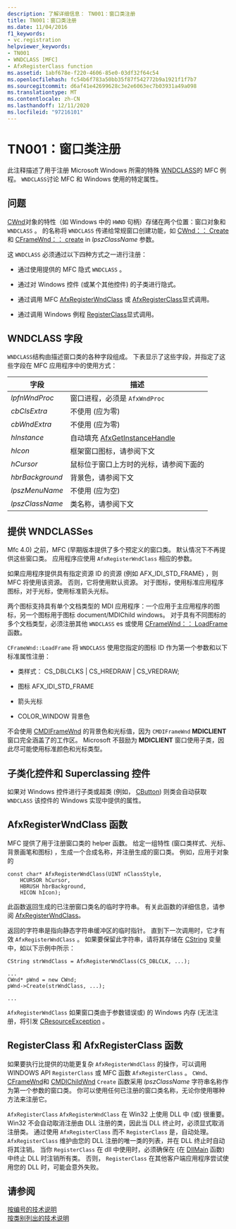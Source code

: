 ```yaml
---
description: 了解详细信息： TN001：窗口类注册
title: TN001：窗口类注册
ms.date: 11/04/2016
f1_keywords:
- vc.registration
helpviewer_keywords:
- TN001
- WNDCLASS [MFC]
- AfxRegisterClass function
ms.assetid: 1abf678e-f220-4606-85e0-03df32f64c54
ms.openlocfilehash: fc54b6f783a50bb35f87f542772b9a1921f1f7b7
ms.sourcegitcommit: d6af41e42699628c3e2e6063ec7b03931a49a098
ms.translationtype: MT
ms.contentlocale: zh-CN
ms.lasthandoff: 12/11/2020
ms.locfileid: "97216101"
---
```

# <a name="tn001-window-class-registration"></a>TN001：窗口类注册

此注释描述了用于注册 Microsoft Windows 所需的特殊 [WNDCLASS](/windows/win32/api/winuser/ns-winuser-wndclassw)的 MFC 例程。 `WNDCLASS`讨论 MFC 和 Windows 使用的特定属性。

## <a name="the-problem"></a>问题

[CWnd](../mfc/reference/cwnd-class.md)对象的特性（如 Windows 中的 `HWND` 句柄）存储在两个位置：窗口对象和 `WNDCLASS` 。 的名称将 `WNDCLASS` 传递给常规窗口创建功能，如 [CWnd：： Create](../mfc/reference/cwnd-class.md#create) 和 [CFrameWnd：： create](../mfc/reference/cframewnd-class.md#create) in *lpszClassName* 参数。

这 `WNDCLASS` 必须通过以下四种方式之一进行注册：

- 通过使用提供的 MFC 隐式 `WNDCLASS` 。

- 通过对 Windows 控件 (或某个其他控件) 的子类进行隐式。

- 通过调用 MFC [AfxRegisterWndClass](../mfc/reference/application-information-and-management.md#afxregisterwndclass) 或 [AfxRegisterClass](../mfc/reference/application-information-and-management.md#afxregisterclass)显式调用。

- 通过调用 Windows 例程 [RegisterClass](/windows/win32/api/winuser/nf-winuser-registerclassw)显式调用。

## <a name="wndclass-fields"></a>WNDCLASS 字段

`WNDCLASS`结构由描述窗口类的各种字段组成。 下表显示了这些字段，并指定了这些字段在 MFC 应用程序中的使用方式：

|字段|描述|
|-----------|-----------------|
|*lpfnWndProc*|窗口进程，必须是 `AfxWndProc`|
|*cbClsExtra*|不使用 (应为零) |
|*cbWndExtra*|不使用 (应为零) |
|*hInstance*|自动填充 [AfxGetInstanceHandle](../mfc/reference/application-information-and-management.md#afxgetinstancehandle)|
|*hIcon*|框架窗口图标，请参阅下文|
|*hCursor*|鼠标位于窗口上方时的光标，请参阅下面的|
|*hbrBackground*|背景色，请参阅下文|
|*lpszMenuName*|不使用 (应为空) |
|*lpszClassName*|类名称，请参阅下文|

## <a name="provided-wndclasses"></a>提供 WNDCLASSes

Mfc 4.0) 之前，MFC (早期版本提供了多个预定义的窗口类。 默认情况下不再提供这些窗口类。 应用程序应使用 `AfxRegisterWndClass` 相应的参数。

如果应用程序提供具有指定资源 ID 的资源 (例如 AFX_IDI_STD_FRAME) ，则 MFC 将使用该资源。 否则，它将使用默认资源。 对于图标，使用标准应用程序图标，对于光标，使用标准箭头光标。

两个图标支持具有单个文档类型的 MDI 应用程序：一个应用于主应用程序的图标，另一个图标用于图标 document/MDIChild windows。 对于具有不同图标的多个文档类型，必须注册其他 `WNDCLASS` es 或使用 [CFrameWnd：： LoadFrame](../mfc/reference/cframewnd-class.md#loadframe) 函数。

`CFrameWnd::LoadFrame` 将 `WNDCLASS` 使用您指定的图标 ID 作为第一个参数和以下标准属性注册：

- 类样式： CS_DBLCLKS &#124; CS_HREDRAW &#124; CS_VREDRAW;

- 图标 AFX_IDI_STD_FRAME

- 箭头光标

- COLOR_WINDOW 背景色

不会使用 [CMDIFrameWnd](../mfc/reference/cmdiframewnd-class.md) 的背景色和光标值，因为 `CMDIFrameWnd` **MDICLIENT** 窗口完全涵盖了的工作区。 Microsoft 不鼓励为 **MDICLIENT** 窗口使用子类，因此尽可能使用标准颜色和光标类型。

## <a name="subclassing-and-superclassing-controls"></a>子类化控件和 Superclassing 控件

如果对 Windows 控件进行子类或超类 (例如， [CButton](../mfc/reference/cbutton-class.md)) 则类会自动获取 `WNDCLASS` 该控件的 Windows 实现中提供的属性。

## <a name="the-afxregisterwndclass-function"></a>AfxRegisterWndClass 函数

MFC 提供了用于注册窗口类的 helper 函数。 给定一组特性 (窗口类样式、光标、背景画笔和图标) ，生成一个合成名称，并注册生成的窗口类。 例如，应用于对象的

```
const char* AfxRegisterWndClass(UINT nClassStyle,
    HCURSOR hCursor,
    HBRUSH hbrBackground,
    HICON hIcon);
```

此函数返回生成的已注册窗口类名的临时字符串。 有关此函数的详细信息，请参阅 [AfxRegisterWndClass](../mfc/reference/application-information-and-management.md#afxregisterwndclass)。

返回的字符串是指向静态字符串缓冲区的临时指针。 直到下一次调用时，它才有效 `AfxRegisterWndClass` 。 如果要保留此字符串，请将其存储在 [CString](../atl-mfc-shared/using-cstring.md) 变量中，如以下示例中所示：

```
CString strWndClass = AfxRegisterWndClass(CS_DBLCLK, ...);

...
CWnd* pWnd = new CWnd;
pWnd->Create(strWndClass, ...);

...
```

`AfxRegisterWndClass` 如果窗口类由于参数错误或) 的 Windows 内存 (无法注册，将引发 [CResourceException](../mfc/reference/cresourceexception-class.md) 。

## <a name="the-registerclass-and-afxregisterclass-functions"></a>RegisterClass 和 AfxRegisterClass 函数

如果要执行比提供的功能更复杂 `AfxRegisterWndClass` 的操作，可以调用 WINDOWS API `RegisterClass` 或 MFC 函数 `AfxRegisterClass` 。 `CWnd`、 [CFrameWnd](../mfc/reference/cframewnd-class.md)和 [CMDIChildWnd](../mfc/reference/cmdichildwnd-class.md) `Create` 函数采用 *lpszClassName* 字符串名称作为第一个参数的窗口类。 你可以使用任何已注册的窗口类名称，无论你使用哪种方法来注册它。

`AfxRegisterClass` `AfxRegisterWndClass` 在 Win32 上使用 DLL 中 (或) 很重要。 Win32 不会自动取消注册由 DLL 注册的类，因此当 DLL 终止时，必须显式取消注册类。 通过使用 `AfxRegisterClass` 而不 `RegisterClass` 是，自动处理。 `AfxRegisterClass` 维护由您的 DLL 注册的唯一类的列表，并在 DLL 终止时自动将其注销。 当你 `RegisterClass` 在 dll 中使用时，必须确保在 (在 [DllMain](/windows/win32/Dlls/dllmain) 函数) 中终止 DLL 时注销所有类。 否则， `RegisterClass` 在其他客户端应用程序尝试使用您的 DLL 时，可能会意外失败。

## <a name="see-also"></a>请参阅

[按编号的技术说明](../mfc/technical-notes-by-number.md)<br/>
[按类别列出的技术说明](../mfc/technical-notes-by-category.md)
